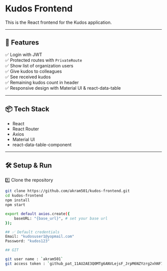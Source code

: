 # Kudos Frontend

This is the React frontend for the Kudos application.

---

## 🚀 Features

✅ Login with JWT  
✅ Protected routes with `PrivateRoute`  
✅ Show list of organization users  
✅ Give kudos to colleagues  
✅ See received kudos  
✅ Remaining kudos count in header  
✅ Responsive design with Material UI & react-data-table

---

## 📦 Tech Stack

- React
- React Router
- Axios
- Material UI
- react-data-table-component

---

## 🛠️ Setup & Run

1️⃣ Clone the repository
```bash
git clone https://github.com/akram501/kudos-frontend.git
cd kudos-frontend
npm install
npm start

export default axios.create({
    baseURL: "{base_url}", # set your base url
});

## ✅ Default credentials
Email: "kudosuser1@yopmail.com"
Password: "kudos123"

## GIT

git user name : `akram501`
git access token : `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`